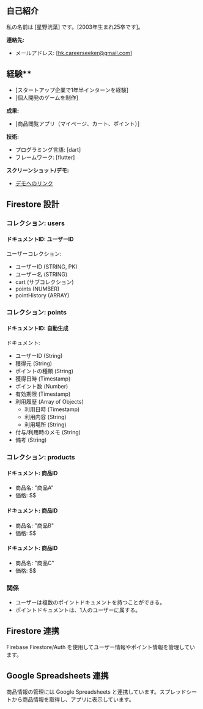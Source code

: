 ## 自己紹介

私の名前は [星野洸葉] です。[2003年生まれ25卒です]。

**連絡先:**

* メールアドレス: [hk.careerseeker@gmail.com]

## 経験**

* [スタートアップ企業で1年半インターンを経験]
* [個人開発のゲームを制作]

**成果:**

* [商品閲覧アプリ（マイページ、カート、ポイント）]

**技術:**

* プログラミング言語: [dart]
* フレームワーク: [flutter]


**スクリーンショット/デモ:**

* [デモへのリンク](https://portfolio-38486.web.app/)


## Firestore 設計

### コレクション: users

#### ドキュメントID: ユーザーID

ユーザーコレクション:
  - ユーザーID (STRING, PK)
  - ユーザー名 (STRING)
  - cart (サブコレクション)
  - points (NUMBER)
  - pointHistory (ARRAY<STRING>)

### コレクション: points

#### ドキュメントID: 自動生成

ドキュメント:
  - ユーザーID (String)
  - 獲得元 (String)
  - ポイントの種類 (String)
  - 獲得日時 (Timestamp)
  - ポイント数 (Number)
  - 有効期限 (Timestamp)
  - 利用履歴 (Array of Objects)
    - 利用日時 (Timestamp)
    - 利用内容 (String)
    - 利用場所 (String)
  - 付与/利用時のメモ (String)
  - 備考 (String)

### コレクション: products

#### ドキュメント: 商品ID

- 商品名: "商品A"
- 価格: $$

#### ドキュメント: 商品ID

- 商品名: "商品B"
- 価格: $$

#### ドキュメント: 商品ID

- 商品名: "商品C"
- 価格: $$

### 関係

- ユーザーは複数のポイントドキュメントを持つことができる。
- ポイントドキュメントは、1人のユーザーに属する。

## Firestore 連携

Firebase Firestore/Auth を使用してユーザー情報やポイント情報を管理しています。

## Google Spreadsheets 連携

商品情報の管理には Google Spreadsheets と連携しています。スプレッドシートから商品情報を取得し、アプリに表示しています。
